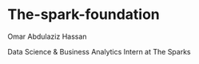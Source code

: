 # The-spark-foundation

Omar Abdulaziz Hassan

Data Science & Business Analytics Intern at The Sparks
